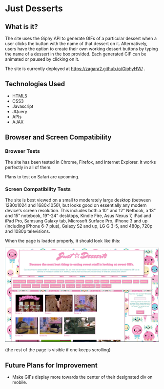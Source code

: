 # Just Desserts

## What is it?

The site uses the Giphy API to generate GIFs of a particular dessert when a user clicks the button with the name of that dessert on it. Alternatively, users have the option to create their own working dessert buttons by typing the name of a dessert in the box provided. Each generated GIF can be animated or paused by clicking on it.

The site is currently deployed at https://zagara2.github.io/GiphyHW/ .

## Technologies Used

* HTML5
* CSS3
* Javascript
* JQuery
* APIs
* AJAX

## Browser and Screen Compatibility

### Browser Tests

The site has been tested in Chrome, Firefox, and Internet Explorer. It works perfectly in all of them.

Plans to test on Safari are upcoming.

### Screen Compatibility Tests

The site is best viewed on a small to moderately large desktop (between 1280x1024 and 1680x1050), but looks good on essentially any modern device's screen resolution. This includes both a 10" and 12" Netbook, a 13" and 15" notebook, 19"-24" desktops, Kindle Fire, Asus Nexus 7, iPad and iPad Pro, Samsung Galaxy tab, Microsoft Surface Pro, iPhone 3 and up (including iPhone 6-7 plus), Galaxy S2 and up, LG G 3-5, and 480p, 720p and 1080p televisions. 

When the page is loaded properly, it should look like this:

![Homepage](/assets/images/justdesserts.JPG)

 (the rest of the page is visible if one keeps scrolling)

## Future Plans for Improvement

* Make GIFs display more towards the center of their designated div on mobile.